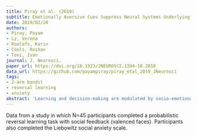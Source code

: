 ```yaml
---
title: Piray et al. (2019)
subtitle: Emotionally Aversive Cues Suppress Neural Systems Underlying Optimal Learning in Socially Anxious Individuals
date: 2019/02/20
authors:
- Piray, Payam
- Ly, Verena
- Roelofs, Karin
- Cools, Roshan
- Toni, Ivan
journal: J. Neurosci.
paper_url: https://doi.org/10.1523/JNEUROSCI.1394-18.2018
data_url: https://github.com/payampiray/piray_etal_2019_JNeurosci
tags:
- 2-arm bandit
- reversal learning
- anxiety
abstract: 'Learning and decision-making are modulated by socio-emotional processing and such modulation is implicated in clinically relevant personality traits of social anxiety. The present study elucidates the computational and neural mechanisms by which emotionally aversive cues disrupt learning in socially anxious human individuals. Healthy volunteers with low or high trait social anxiety performed a reversal learning task requiring learning actions in response to angry or happy face cues. Choice data were best captured by a computational model in which learning rate was adjusted according to the history of surprises. High trait socially anxious individuals used a less-dynamic strategy for adjusting their learning rate in trials started with angry face cues and unlike the low social anxiety group, their dorsal anterior cingulate cortex (dACC) activity did not covary with the learning rate. Our results demonstrate that trait social anxiety is accompanied by disruption of optimal learning and dACC activity in threatening situations.SIGNIFICANCE STATEMENT Social anxiety is known to influence a broad range of cognitive functions. This study tests whether and how social anxiety affects human value-based learning as a function of uncertainty in the learning environment. The findings indicate that, in a threatening context evoked by an angry face, socially anxious individuals fail to benefit from a stable learning environment with highly predictable stimulus-response-outcome associations. Under those circumstances, socially anxious individuals failed to use their dorsal anterior cingulate cortex, a region known to adjust learning rate to environmental uncertainty. These findings open the way to modify neurobiological mechanisms of maladaptive learning in anxiety and depressive disorders.'
---
```


Data from a study in which N=45 participants completed a probabilistic reversal learning task with social feedback (valenced faces). Participants also completed the Liebowitz social anxiety scale.
